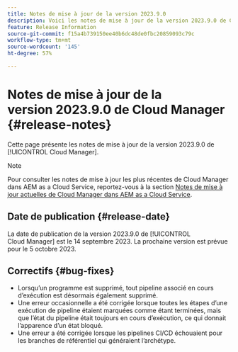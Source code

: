 ```yaml
---
title: Notes de mise à jour de la version 2023.9.0
description: Voici les notes de mise à jour de la version 2023.9.0 de Cloud Manager.
feature: Release Information
source-git-commit: f15a4b739150ee40b6dc48de0fbc20859093c79c
workflow-type: tm+mt
source-wordcount: '145'
ht-degree: 57%

---
```



# Notes de mise à jour de la version 2023.9.0 de Cloud Manager {#release-notes}

Cette page présente les notes de mise à jour de la version 2023.9.0 de [!UICONTROL Cloud Manager].

>[!NOTE]
>
>Pour consulter les notes de mise à jour les plus récentes de Cloud Manager dans AEM as a Cloud Service, reportez-vous à la section [Notes de mise à jour actuelles de Cloud Manager dans AEM as a Cloud Service](https://experienceleague.adobe.com/docs/experience-manager-cloud-service/content/implementing/using-cloud-manager/release-notes-cloud-manager/release-notes-cm-current.html?lang=fr).

## Date de publication {#release-date}

La date de publication de la version 2023.9.0 de [!UICONTROL Cloud Manager] est le 14 septembre 2023. La prochaine version est prévue pour le 5 octobre 2023.

## Correctifs {#bug-fixes}

* Lorsqu’un programme est supprimé, tout pipeline associé en cours d’exécution est désormais également supprimé.
* Une erreur occasionnelle a été corrigée lorsque toutes les étapes d’une exécution de pipeline étaient marquées comme étant terminées, mais que l’état du pipeline était toujours en cours d’exécution, ce qui donnait l’apparence d’un état bloqué.
* Une erreur a été corrigée lorsque les pipelines CI/CD échouaient pour les branches de référentiel qui généraient l’archétype.
